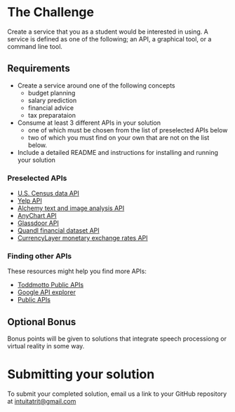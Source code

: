 # The Challenge 

Create a service that you as a student would be interested in using. A service is defined as one of the following; an API, 
a graphical tool, or a command line tool.

## Requirements
* Create a service around one of the following concepts
  * budget planning
  * salary prediction
  * financial advice
  * tax preparataion
* Consume at least 3 different APIs in your solution
  * one of which must be chosen from the list of preselected APIs below 
  * two of which you must find on your own that are not on the list below.
* Include a detailed README and instructions for installing and running your solution

### Preselected APIs
* [U.S. Census data API](http://www.census.gov/data/developers/data-sets.html)
* [Yelp API](https://www.yelp.com/developers/documentation/v2/overview)
* [Alchemy text and image analysis API](http://www.alchemyapi.com/developers)
* [AnyChart API](https://api.anychart.com/)
* [Glassdoor API](https://www.glassdoor.com/developer/index.htm)
* [Quandl financial dataset API](https://www.quandl.com/tools/api)
* [CurrencyLayer monetary exchange rates API](https://currencylayer.com/documentation)

### Finding other APIs
These resources might help you find more APIs:
* [Toddmotto Public APIs](https://github.com/toddmotto/public-apis)
* [Google API explorer](https://developers.google.com/apis-explorer/#p/) 
* [Public APIs](https://www.publicapis.com/)

## Optional Bonus
Bonus points will be given to solutions that integrate speech processiong or virtual reality in some way.

# Submitting your solution
To submit your completed solution, email us a link to your GitHub repository at intuitatrit@gmail.com
